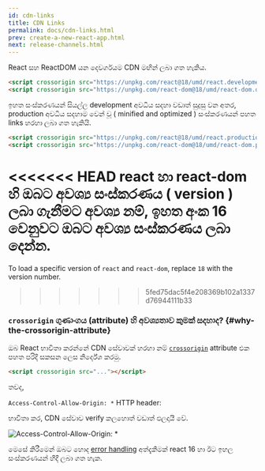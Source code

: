 ```yaml
---
id: cdn-links
title: CDN Links
permalink: docs/cdn-links.html
prev: create-a-new-react-app.html
next: release-channels.html
---
```


React සහ ReactDOM යන දෙවර්ගයම CDN මඟින් ලබා ගත හැකිය.

```html
<script crossorigin src="https://unpkg.com/react@18/umd/react.development.js"></script>
<script crossorigin src="https://unpkg.com/react-dom@18/umd/react-dom.development.js"></script>
```

ඉහත සංස්කරණයන් සියල්ල development අවධිය සදහා වඩාත් සුදුසු වන අතර, production අවධිය සදහාම වෙන් වූ  ( minified and optimized )  සංස්කරණයන් පහත links හරහා ලබා ගත හැකියි.

```html
<script crossorigin src="https://unpkg.com/react@18/umd/react.production.min.js"></script>
<script crossorigin src="https://unpkg.com/react-dom@18/umd/react-dom.production.min.js"></script>
```

<<<<<<< HEAD
react හා react-dom හි ඔබට අවශ්‍ය සංස්කරණය ( version ) ලබා ගැනීමට අවශ්‍ය නම්, ඉහත අංක 16 වෙනුවට ඔබට අවශ්‍ය සංස්කරණය ලබා දෙන්න. 
=======
To load a specific version of `react` and `react-dom`, replace `18` with the version number.
>>>>>>> 5fed75dac5f4e208369b102a1337d76944111b33


### `crossorigin` ගුණාංගය (attribute) හි අවශ්‍යතාව කුමක් සදහාද? {#why-the-crossorigin-attribute}

ඔබ React භාවිතා කරන්නේ CDN සේවාවක් හරහා නම් [`crossorigin`](https://developer.mozilla.org/en-US/docs/Web/HTML/CORS_settings_attributes) attribute එක පහත පරිදි සකසන ලෙස නිර්දේශ කරමු.


```html
<script crossorigin src="..."></script>
```
තවද,

`Access-Control-Allow-Origin: *` HTTP header:

භාවිතා කර, CDN සේවාව verify කලහොත් වඩාත් ඵලදායී වේ.


![Access-Control-Allow-Origin: *](../images/docs/cdn-cors-header.png)

මෙසේ කිරීමෙන් ඔබට හොද  [error handling](/blog/2017/07/26/error-handling-in-react-16.html) අත්දැකීමක් react 16 හා ඊට ඉහල සංස්කරණයන් හීදී ලබා ගත හැක.


